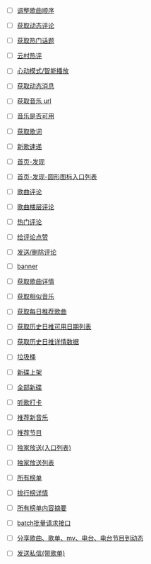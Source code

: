 * [ ] [调整歌曲顺序](https://neteasecloudmusicapi.vercel.app/#/?id=调整歌曲顺序)
* [ ] [获取动态评论](https://neteasecloudmusicapi.vercel.app/#/?id=获取动态评论)
* [ ] [获取热门话题](https://neteasecloudmusicapi.vercel.app/#/?id=获取热门话题)
* [ ] [云村热评](https://neteasecloudmusicapi.vercel.app/#/?id=云村热评)
* [ ] [心动模式/智能播放](https://neteasecloudmusicapi.vercel.app/#/?id=心动模式智能播放)
* [ ] [获取动态消息](https://neteasecloudmusicapi.vercel.app/#/?id=获取动态消息)
* [ ] [获取音乐 url](https://neteasecloudmusicapi.vercel.app/#/?id=获取音乐-url)
* [ ] [音乐是否可用](https://neteasecloudmusicapi.vercel.app/#/?id=音乐是否可用)
* [ ] [获取歌词](https://neteasecloudmusicapi.vercel.app/#/?id=获取歌词)
* [ ] [新歌速递](https://neteasecloudmusicapi.vercel.app/#/?id=新歌速递)
* [ ] [首页-发现](https://neteasecloudmusicapi.vercel.app/#/?id=首页-发现)
* [ ] [首页-发现-圆形图标入口列表](https://neteasecloudmusicapi.vercel.app/#/?id=首页-发现-圆形图标入口列表)
* [ ] [歌曲评论](https://neteasecloudmusicapi.vercel.app/#/?id=歌曲评论)
* [ ] [歌曲楼层评论](https://neteasecloudmusicapi.vercel.app/#/?id=歌曲楼层评论)
* [ ] [热门评论](https://neteasecloudmusicapi.vercel.app/#/?id=热门评论)
* [ ] [给评论点赞](https://neteasecloudmusicapi.vercel.app/#/?id=给评论点赞)
* [ ] [发送/删除评论](https://neteasecloudmusicapi.vercel.app/#/?id=发送删除评论)
* [ ] [banner](https://neteasecloudmusicapi.vercel.app/#/?id=banner)
* [ ] [获取歌曲详情](https://neteasecloudmusicapi.vercel.app/#/?id=获取歌曲详情)
* [ ] [获取相似音乐](https://neteasecloudmusicapi.vercel.app/#/?id=获取相似音乐)
* [ ] [获取每日推荐歌曲](https://neteasecloudmusicapi.vercel.app/#/?id=获取每日推荐歌曲)
* [ ] [获取历史日推可用日期列表](https://neteasecloudmusicapi.vercel.app/#/?id=获取历史日推可用日期列表)
* [ ] [获取历史日推详情数据](https://neteasecloudmusicapi.vercel.app/#/?id=获取历史日推详情数据)
* [ ] [垃圾桶](https://neteasecloudmusicapi.vercel.app/#/?id=垃圾桶)
* [ ] [新碟上架](https://neteasecloudmusicapi.vercel.app/#/?id=新碟上架)
* [ ] [全部新碟](https://neteasecloudmusicapi.vercel.app/#/?id=全部新碟)
* [ ] [听歌打卡](https://neteasecloudmusicapi.vercel.app/#/?id=听歌打卡)
* [ ] [推荐新音乐](https://neteasecloudmusicapi.vercel.app/#/?id=推荐新音乐)
* [ ] [推荐节目](https://neteasecloudmusicapi.vercel.app/#/?id=推荐节目)
* [ ] [独家放送(入口列表)](https://neteasecloudmusicapi.vercel.app/#/?id=独家放送入口列表)
* [ ] [独家放送列表](https://neteasecloudmusicapi.vercel.app/#/?id=独家放送列表)
* [ ] [所有榜单](https://neteasecloudmusicapi.vercel.app/#/?id=所有榜单)
* [ ] [排行榜详情](https://neteasecloudmusicapi.vercel.app/#/?id=排行榜详情)
* [ ] [所有榜单内容摘要](https://neteasecloudmusicapi.vercel.app/#/?id=所有榜单内容摘要)
* [ ] [batch批量请求接口](https://neteasecloudmusicapi.vercel.app/#/?id=batch批量请求接口)
* [ ] [分享歌曲、歌单、mv、电台、电台节目到动态](https://neteasecloudmusicapi.vercel.app/#/?id=分享歌曲、歌单、mv、电台、电台节目到动态)
* [ ] [发送私信(带歌单)](https://neteasecloudmusicapi.vercel.app/#/?id=发送私信带歌单)


